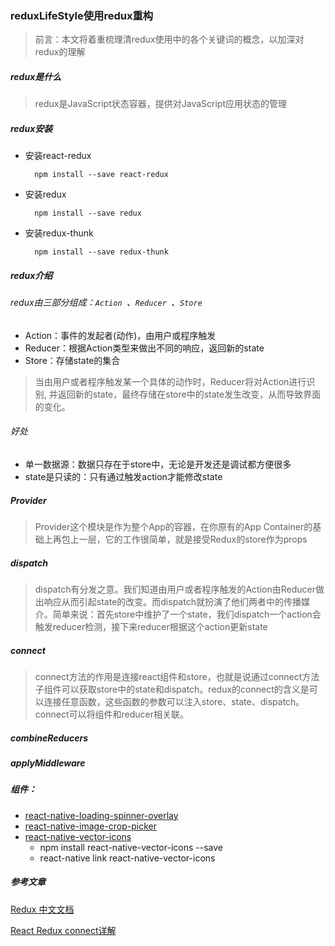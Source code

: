 ### reduxLifeStyle使用redux重构

> 前言：本文将着重梳理清redux使用中的各个关键词的概念，以加深对redux的理解

##### redux是什么
> redux是JavaScript状态容器，提供对JavaScript应用状态的管理

##### redux安装
- 安装react-redux
		
		npm install --save react-redux
- 安装redux

		npm install --save redux
- 安装redux-thunk

		npm install --save redux-thunk
		
##### redux介绍
###### redux由三部分组成：`Action `、`Reducer `、`Store `
- Action：事件的发起者(动作)，由用户或程序触发
- Reducer：根据Action类型来做出不同的响应，返回新的state
- Store：存储state的集合

> 当由用户或者程序触发某一个具体的动作时，Reducer将对Action进行识别, 并返回新的state，最终存储在store中的state发生改变，从而导致界面的变化。

###### 好处
- 单一数据源：数据只存在于store中，无论是开发还是调试都方便很多
- state是只读的：只有通过触发action才能修改state

##### Provider

> Provider这个模块是作为整个App的容器，在你原有的App Container的基础上再包上一层，它的工作很简单，就是接受Redux的store作为props

##### dispatch

> dispatch有分发之意。我们知道由用户或者程序触发的Action由Reducer做出响应从而引起state的改变。而dispatch就扮演了他们两者中的传播媒介。简单来说：首先store中维护了一个state，我们dispatch一个action会触发reducer检测，接下来reducer根据这个action更新state

##### connect 

> connect方法的作用是连接react组件和store，也就是说通过connect方法子组件可以获取store中的state和dispatch。redux的connect的含义是可以连接任意函数，这些函数的参数可以注入store、state、dispatch。connect可以将组件和reducer相关联。

##### combineReducers

##### applyMiddleware

##### 组件：
- [react-native-loading-spinner-overlay](https://github.com/joinspontaneous/react-native-loading-spinner-overlay)
- [react-native-image-crop-picker](https://github.com/ivpusic/react-native-image-crop-picker)
- [react-native-vector-icons](https://github.com/oblador/react-native-vector-icons)
	- npm install react-native-vector-icons --save
	- react-native link react-native-vector-icons 

##### 参考文章
[Redux 中文文档](http://cn.redux.js.org/index.html)

[React Redux connect详解](http://cn.redux.js.org/docs/react-redux/api.html)
